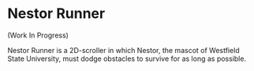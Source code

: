 # Nestor Runner
(Work In Progress)

Nestor Runner is a 2D-scroller in which Nestor, the mascot of Westfield State University, must dodge obstacles to survive for as long as possible.
